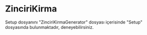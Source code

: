 # ZinciriKirma

Setup dosyanını "ZinciriKirmaGenerator" dosyası içerisinde "Setup" dosyasında bulunmaktadır, deneyebilirsiniz.
